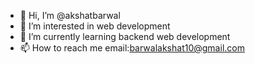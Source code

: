 - 👋 Hi, I’m @akshatbarwal
- 👀 I’m interested in web development
- 🌱 I’m currently learning backend web development
- 📫 How to reach me email:barwalakshat10@gmail.com 

<!---
akshatbarwal/akshatbarwal is a ✨ special ✨ repository because its `README.md` (this file) appears on your GitHub profile.
You can click the Preview link to take a look at your changes.
--->
